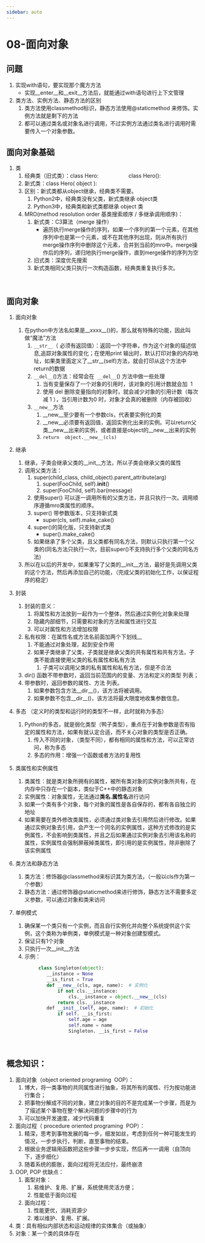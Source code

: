 ```yaml
---
sidebar: auto
---
```

# 08-面向对象

## **问题**

1. 实现with语句，要实现那个魔方方法
    * 实现__enter__和__exit__方法后，就能通过with语句进行上下文管理
2. 类方法、实例方法、静态方法的区别
   1. 类方法使用classmethod标识，静态方法使用@staticmethod 来修饰。实例方法就是剩下的方法
   2. 都可以通过类名或对象名进行调用，不过实例方法通过类名进行调用时需要传入一个对象参数。

## **面向对象基础**

1. 类
   1. 经典类（旧式类）：class Hero:                    class Hero():
   2. 新式类：class Hero( object ):
   3. 区别：新式类都从object继承，经典类不需要。
      1. Python2中，经典类没有父类，新式类继承 object类
      2. Python3中，经典类和新式类都继承 object 类
   4. MRO(method resolution order 基类搜索顺序 / 多继承调用顺序)：
      1. 新式类：C3算法（merge 操作）
         * 遍历执行merge操作的序列，如果一个序列的第一个元素，在其他序列中也是第一个元素，或不在其他序列出现，则从所有执行merge操作序列中删除这个元素，合并到当前的mro中。merge操作后的序列，递归地执行merge操作，直到merge操作的序列为空 
      2. 旧式类：深度优先搜索
      3. 新式类相同父类只执行一次构造函数，经典类重复执行多次。

                
## 面向对象
1. 面向对象
   1. 在python中方法名如果是__xxxx__()的，那么就有特殊的功能，因此叫做“魔法”方法 
      1. `__str__`（ 必须有返回值）：返回一个字符串，作为这个对象的描述信息,追踪对象属性的变化；在使用print 输出时，默认打印对象的内存地址，如果类里面定义了__str__(self)方法，就会打印从这个方法中return的数据
      2. `__del__`()方法：经常会在  `__del__`() 方法中做一些处理
         1. 当有变量保存了一个对象的引用时，该对象的引用计数就会加  1
         2. 使用 del 删除变量指向的对象时，就会减少对象的引用计数（每次减 1 ），当引用计数为0 时，对象才会真的被删除（内存被回收）
      3. `__new__`方法
         1. __new__至少要有一个参数cls，代表要实例化的类
         2. __new__必须要有返回值，返回实例化出来的实例。可以return父类__new__出来的实例，或者直接是object的__new__出来的实例
         3. `return  object.__new__(cls)`

2. 继承
   1. 继承，子类会继承父类的__init__方法，所以子类会继承父类的属性
   2. 调用父类方法：
      1. super(child_class, child_object).parent_attribute(arg)
         1. super(FooChild, self).__init__()
         2. super(FooChild, self).bar(message)
      2. 使用super() 可以逐一调用所有的父类方法，并且只执行一次。调用顺序遵循mro类属性的顺序。
      3. super() 带参数版本，只支持新式类
         * super(cls, self).make_cake()
      4. super()的简化版，只支持新式类
         * super().make_cake()
      5. 如果继承了多个父类，且父类都有同名方法，则默认只执行第一个父类的(同名方法只执行一次，目前super()不支持执行多个父类的同名方法)
   3. 所以在以后的开发中，如果重写了父类的__init__方法，最好是先调用父类的这个方法，然后再添加自己的功能，（完成父类的初始化工作，以保证程序的稳定）
3. 封装
   1. 封装的意义：
      1. 将属性和方法放到一起作为一个整体，然后通过实例化对象来处理
      2. 隐藏内部细节，只需要和对象的方法和属性进行交互
      3. 可以对属性和方法增加权限
   2. 私有权限：在属性名或方法名前面加两个下划线__
      1. 不能通过对象处理，起到安全作用
      2. 如果子类继承了父类，子类就是继承父类的共有属性和共有方法，子类不能直接使用父类的私有属性和私有方法
         1. 子类可以调用父类的私有属性和私有方法，但是不合法
   3. dir() 函数不带参数时，返回当前范围内的变量、方法和定义的类型 列表；
   4. 带参数时，返回参数的属性、方法 列表。
      1. 如果参数包含方法__dir__()，该方法将被调用。
      2. 如果参数不包含__dir__()，该方法将最大限度地收集参数信息。
4. 多态 （定义时的类型和运行时的类型不一样，此时就称为多态）
   1. Python的多态，就是弱化类型（鸭子类型），重点在于对象参数是否有指定的属性和方法，如果有就认定合适，而不关心对象的类型是否正确。
      1. 传入不同的对象，（类型不同），都有相同的属性和方法，可以正常访问，称为多态
      3. 多态的作用：增强一个函数或者方法的复用性
5. 类属性和实例属性
   1. 类属性：就是类对象所拥有的属性，被所有类对象的实例对象所共有，在内存中只存在一个副本，类似于C++中的静态对象
   2. 实例属性：对象属性，无法通过**类名.属性名**进行访问
   3. 如果一个类有多个对象，每个对象的属性是各自保存的，都有各自独立的地址
   4. 如果需要在类外修改类属性，必须通过类对象去引用然后进行修改。如果通过实例对象去引用，会产生一个同名的实例属性，这种方式修改的是实例属性，不会影响到类属性，并且之后如果通过实例对象去引用该名称的属性，实例属性会强制屏蔽掉类属性，即引用的是实例属性，除非删除了该实例属性
6. 类方法和静态方法
   1. 类方法：修饰器@classmethod来标识其为类方法，（一般以cls作为第一个参数）
   2. 静态方法：通过修饰器@staticmethod来进行修饰，静态方法不需要多定义参数，可以通过对象和类来访问
7.  单例模式
    1.  确保某一个类只有一个实例，而且自行实例化并向整个系统提供这个实例，这个类称为单例类，单例模式是一种对象创建型模式。
    2.  保证只有1个对象
    3.  只执行一次__init__方法
    4.  示例：
        ```python
             class Singleton(object):
                __instance = None
                __is_first = True
                def __new__(cls, age, name):  # 实例化
                    if not cls.__instance:
                        cls.__instance = object.__new__(cls)
                    return cls.__instance
                def __init__(self, age, name):  # 初始化
                    if self. __is_first:
                        self.age = age
                        self.name = name
                        Singleton. __is_first = False
        ```

                    
## 概念知识：
1. 面向对象（object oriented programing  OOP）：
   1. 博大，将一类事物的共同属性进行抽象，将其所有的属性、行为按功能进行集合；
   2. 把事物分解成不同的对象，建立对象的目的不是完成某一个步骤，而是为了描述某个事物在整个解决问题的步骤中的行为
   3. 可以加快开发速度，减少代码重复
2. 面向过程（ procedure oriented programing  POP）：
   1. 精深，思考到事物发展的每一步，细发如丝，考虑到任何一种可能发生的情况，一步步执行，判断，直至事物的结束。
   2. 根据业务逻辑用函数把这些步骤一步步实现，然后再一一调用（自顶向下，逐步细化）
   3. 随着系统的膨胀，面向过程将无法应付，最终崩溃
3. OOP, POP 优缺点：
   1. 面型对象： 
      1. 易维护、复用、扩展，系统使用灵活方便；
      2. 性能低于面向过程
   2. 面向过程：
      1. 性能更优，消耗资源少
      2. 难以维护、复用、扩展。
4. 类：具有相似内部状态和运动规律的实体集合（或抽象）
5. 对象：某一个类的具体存在

                

 
